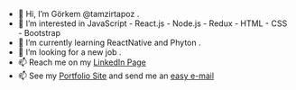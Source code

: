 - 👋 Hi, I’m Görkem @tamzirtapoz .
- 👀 I’m interested in JavaScript - React.js - Node.js - Redux - HTML - CSS - Bootstrap 
- 🌱 I’m currently learning ReactNative and Phyton .
- 💞️ I’m looking for a new job .
- 📫 Reach me on my [LinkedIn Page](https://www.linkedin.com/in/g%C3%B6rkem-bu%C4%9Fra-sara%C3%A7-3458b0149/ "Görkem Buğra Saraç")
- 📫 See my [Portfolio Site](https://gorkem-bugra-sarac.netlify.app/ "Görkem Buğra Saraç") and send me an [easy e-mail](https://gorkem-bugra-sarac.netlify.app/direct-mail "E-Mail")

  
  

<!---
tamzirtapoz/tamzirtapoz is a ✨ special ✨ repository because its `README.md` (this file) appears on your GitHub profile.
You can click the Preview link to take a look at your changes.
--->

